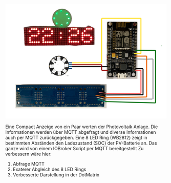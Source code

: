 ![Die Anzeige](./image/esp8266_max72xx_.png?raw=true "Anschalt schema")

Eine Compact Anzeige von ein Paar werten der Photovoltaik Anlage.
Die Informationen werden über MQTT abgefragt und diverse Informationen auch per MQTT zurückgegeben.
Eine 8 LED Ring (WB2812) zeigt in bestimmten Abständen den Ladezustand (SOC) der PV-Batterie an.
Das ganze wird von einem IOBroker Script per MQTT bereitgestellt
Zu verbessern wäre hier:
1. Abfrage MQTT
2. Exaterer Abgleich des 8 LED Rings
3. Verbesserte Darstellung in der DotMatrix
